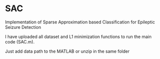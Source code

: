 # SAC
Implementation of Sparse Approximation based Classification for Epileptic Seizure Detection

I have uploaded all dataset and L1 minimization functions to run the main code (SAC.m).

Just add data path to the MATLAB or unzip in the same folder 



